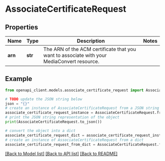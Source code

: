 # AssociateCertificateRequest


## Properties

Name | Type | Description | Notes
------------ | ------------- | ------------- | -------------
**arn** | **str** | The ARN of the ACM certificate that you want to associate with your MediaConvert resource. | 

## Example

```python
from openapi_client.models.associate_certificate_request import AssociateCertificateRequest

# TODO update the JSON string below
json = "{}"
# create an instance of AssociateCertificateRequest from a JSON string
associate_certificate_request_instance = AssociateCertificateRequest.from_json(json)
# print the JSON string representation of the object
print(AssociateCertificateRequest.to_json())

# convert the object into a dict
associate_certificate_request_dict = associate_certificate_request_instance.to_dict()
# create an instance of AssociateCertificateRequest from a dict
associate_certificate_request_from_dict = AssociateCertificateRequest.from_dict(associate_certificate_request_dict)
```
[[Back to Model list]](../README.md#documentation-for-models) [[Back to API list]](../README.md#documentation-for-api-endpoints) [[Back to README]](../README.md)


